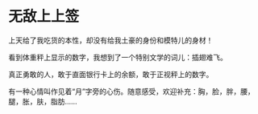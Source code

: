 # 无敌上上签

上天给了我吃货的本性，却没有给我土豪的身份和模特儿的身材！ 

看到体重秤上显示的数字，我想到了一个特别文学的词儿：插翅难飞。 

真正勇敢的人，敢于直面银行卡上的余额，敢于正视秤上的数字。 

有一种心情叫作见着“月”字旁的心伤。随意感受，欢迎补充：胸，脸，胖，腰，腿，胀，肤，脂肪……